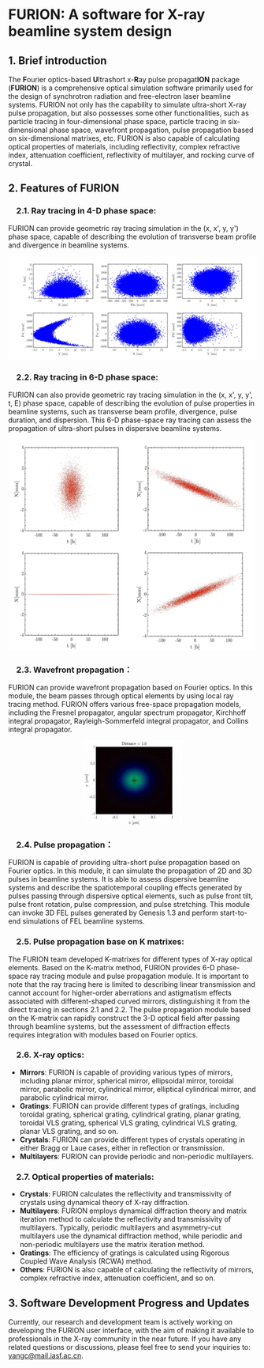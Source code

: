 # FURION: A software for X-ray beamline system design
## 1. Brief introduction 
The **F**ourier optics-based **U**ltrashort x-**R**ay pulse propagat**ION** package (**FURION**) is a comprehensive optical simulation software primarily used for the design of synchrotron radiation and free-electron laser beamline systems. FURION not only has the capability to simulate ultra-short X-ray pulse propagation, but also possesses some other functionalities, such as particle tracing in four-dimensional phase space, particle tracing in six-dimensional phase space, wavefront propagation, pulse propagation based on six-dimensional matrixes, etc. FURION is also capable of calculating optical properties of materials, including reflectivity, complex refractive index, attenuation coefficient, reflectivity of multilayer, and rocking curve of crystal.

## 2. Features of FURION

### &emsp;2.1. Ray tracing in 4-D phase space: 
FURION can provide geometric ray tracing simulation in the (x, x', y, y') phase space, capable of describing the evolution of transverse beam profile and divergence in beamline systems.
<p align="center">
<img src="https://github.com/Furion-Chuan/Furion.github.io/blob/main/figure1.jpg" width="800px">

### &emsp;2.2. Ray tracing in 6-D phase space: 
FURION can also provide geometric ray tracing simulation in the (x, x', y, y', t, E) phase space, capable of describing the evolution of pulse properties in beamline systems, such as transverse beam profile, divergence, pulse duration, and dispersion. This 6-D phase-space ray tracing can assess the propagation of ultra-short pulses in dispersive beamline systems.
<p align="center">
<img src="https://github.com/Furion-Chuan/Furion.github.io/blob/main/figure2.jpg" width="500px">

### &emsp;2.3. Wavefront propagation：
FURION can provide wavefront propagation based on Fourier optics. In this module, the beam passes through optical elements by using local ray tracing method. FURION offers various free-space propagation models, including the Fresnel propagator, angular spectrum propagator, Kirchhoff integral propagator, Rayleigh-Sommerfeld integral propagator, and Collins integral propagator.

<p align="center">
<img src="https://github.com/Furion-Chuan/Furion.github.io/blob/main/figure3.gif" width="200px">

### &emsp;2.4. Pulse propagation：
FURION is capable of providing ultra-short pulse propagation based on Fourier optics. In this module, it can simulate the propagation of 2D and 3D pulses in beamline systems. It is able to assess dispersive beamline systems and describe the spatiotemporal coupling effects generated by pulses passing through dispersive optical elements, such as pulse front tilt, pulse front rotation, pulse compression, and pulse stretching. This module can invoke 3D FEL pulses generated by Genesis 1.3 and perform start-to-end simulations of FEL beamline systems.

### &emsp;2.5. Pulse propagation base on K matrixes: 
The FURION team developed K-matrixes for different types of X-ray optical elements. Based on the K-matrix method, FURION provides 6-D phase-space ray tracing module and pulse propagation module. It is important to note that the ray tracing here is limited to describing linear transmission and cannot account for higher-order aberrations and astigmatism effects associated with different-shaped curved mirrors, distinguishing it from the direct tracing in sections 2.1 and 2.2. The pulse propagation module based on the K-matrix can rapidly construct the 3-D optical field after passing through beamline systems, but the assessment of diffraction effects requires integration with modules based on Fourier optics.

### &emsp;2.6. X-ray optics: 
- **Mirrors**: FURION is capable of providing various types of mirrors, including planar mirror, spherical mirror, ellipsoidal mirror, toroidal mirror, parabolic mirror, cylindrical mirror, elliptical cylindrical mirror, and parabolic cylindrical mirror.
- **Gratings**: FURION can provide different types of gratings, including toroidal grating, spherical grating, cylindrical grating, planar grating, toroidal VLS grating, spherical VLS grating, cylindrical VLS grating, planar VLS grating, and so on.
- **Crystals**: FURION can provide different types of crystals operating in either Bragg or Laue cases, either in reflection or transmission.
- **Multilayers**: FURION can provide periodic and non-periodic multilayers.

### &emsp;2.7. Optical properties of materials: 
- **Crystals**: FURION calculates the reflectivity and transmissivity of crystals using dynamical theory of X-ray diffraction. 
- **Multilayers**: FURION employs dynamical diffraction theory and matrix iteration method to calculate the reflectivity and transmissivity of multilayers. Typically, periodic multilayers and asymmetry-cut multilayers use the dynamical diffraction method, while periodic and non-periodic multilayers use the matrix iteration method.
- **Gratings**: The efficiency of gratings is calculated using Rigorous Coupled Wave Analysis (RCWA) method.
- **Others**: FURION is also capable of calculating the reflectivity of mirrors, complex refractive index, attenuation coefficient, and so on.


## 3. Software Development Progress and Updates 
Currently, our research and development team is actively working on developing the FURION user interface, with the aim of making it available to professionals in the X-ray community in the near future. If you have any related questions or discussions, please feel free to send your inquiries to:  yangc@mail.iasf.ac.cn.


